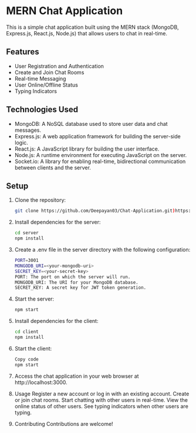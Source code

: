 # MERN Chat Application

This is a simple chat application built using the MERN stack (MongoDB, Express.js, React.js, Node.js) that allows users to chat in real-time.

## Features

- User Registration and Authentication
- Create and Join Chat Rooms
- Real-time Messaging
- User Online/Offline Status
- Typing Indicators

## Technologies Used

- MongoDB: A NoSQL database used to store user data and chat messages.
- Express.js: A web application framework for building the server-side logic.
- React.js: A JavaScript library for building the user interface.
- Node.js: A runtime environment for executing JavaScript on the server.
- Socket.io: A library for enabling real-time, bidirectional communication between clients and the server.

## Setup

1. Clone the repository:

   ```bash
   git clone https://github.com/Deepayan03/Chat-Application.git)https://github.com/Deepayan03/Chat-Application.git
2. Install dependencies for the server:
    ```bash
    cd server
    npm install
3. Create a .env file in the server directory with the following configuration:
    ```bash
    PORT=3001
    MONGODB_URI=<your-mongodb-uri>
    SECRET_KEY=<your-secret-key>
    PORT: The port on which the server will run.
    MONGODB_URI: The URI for your MongoDB database.
    SECRET_KEY: A secret key for JWT token generation.
4. Start the server:
   ```bash
   npm start
5. Install dependencies for the client:
     ```bash
     cd client
    npm install
6. Start the client:
    ```bash
    Copy code
    npm start
7. Access the chat application in your web browser at http://localhost:3000.

8. Usage
    Register a new account or log in with an existing account.
    Create or join chat rooms.
    Start chatting with other users in real-time.
    View the online status of other users.
    See typing indicators when other users are typing.

9. Contributing
    Contributions are welcome! 
